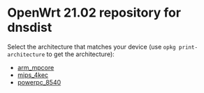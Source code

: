 OpenWrt 21.02 repository for dnsdist
========

Select the architecture that matches your device (use `opkg print-architecture` to get the architecture):

* [arm_mpcore](arm_mpcore/)
* [mips_4kec](mips_4kec/)
* [powerpc_8540](powerpc_8540/)
